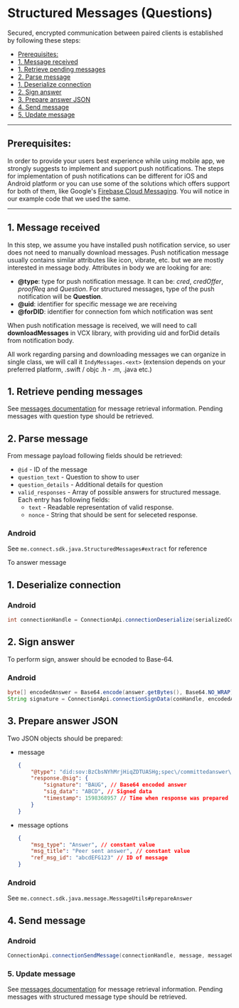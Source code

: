 # Structured Messages (Questions)

Secured, encrypted communication between paired clients is established by following these steps:

- [Prerequisites:](#prerequisites)
- [1. Message received](#1-message-received)
- [1. Retrieve pending messages](#1-retrieve-pending-messages)
- [2. Parse message](#2-parse-message)
- [1. Deserialize connection](#1-deserialize-connection)
- [2. Sign answer](#2-sign-answer)
- [3. Prepare answer JSON](#3-prepare-answer-json)
- [4. Send message](#4-send-message)
- [5. Update message](#5-update-message)

--- 

## Prerequisites: 

In order to provide your users best experience while using mobile app, we strongly suggests to implement and support push notifications. The steps for implementation of push notifications can be different for iOS and Android platform or you can use some of the solutions which offers support for both of them, like Google's [Firebase Cloud Messaging](https://firebase.google.com/docs/cloud-messaging). You will notice in our example code that we used the same. 

--- 

## 1. Message received
In this step, we assume you have installed push notification service, so user does not need to manually download messages. Push notification message usually contains similar attributes like icon, vibrate, etc. but we are mostly interested in message body. 
Attributes in body we are looking for are: 

- **@type**: type for push notification message. It can be: *cred*, *credOffer*, *proofReq* and *Question*. For structured messages, type of the push notification will be **Question**.  
- **@uid**: identifier for specific message we are receiving
- **@forDID**: identifier for connection fom which notification was sent

When push notification message is received, we will need to call **downloadMessages** in VCX library, with providing uid and forDid details from notification body.  

All work regarding parsing and downloading messages we can organize in single class, we will call it `IndyMessages.<ext>` (extension depends on your preferred platform, .swift / objc .h - .m, .java etc.)


## 1. Retrieve pending messages
See [messages documentation](8.%20Messages.md) for message retrieval information. Pending messages with question type should be retrieved.

## 2. Parse message

From message payload following fields should be retrieved:

* `@id` - ID of the message
* `question_text` - Question to show to user
* `question_details` - Additional details for question
* `valid_responses` - Array of possible answers for structured message. Each entry has following fields:
	* `text` - Readable representation of valid response.
	* `nonce` - String that should be sent for seleceted response.

### Android

See `me.connect.sdk.java.StructuredMessages#extract` for reference

To answer message

## 1. Deserialize connection

### Android
```java
int connectionHandle = ConnectionApi.connectionDeserialize(serializedConnection).get();
```

## 2. Sign answer

To perform sign, answer should be ecnoded to Base-64.

### Android
```java
byte[] encodedAnswer = Base64.encode(answer.getBytes(), Base64.NO_WRAP);
String signature = ConnectionApi.connectionSignData(conHandle, encodedAnswer, encodedAnswer.length).get();
```

## 3. Prepare answer JSON 

Two JSON objects should be prepared:
* message
	```json
	{
		"@type": "did:sov:BzCbsNYhMrjHiqZDTUASHg;spec\/committedanswer\/1.0\/answer",
		"response.@sig": {
			"signature": "BAUG", // Base64 encoded answer
			"sig_data": "ABCD", // Signed data
			"timestamp": 1598368957 // Time when response was prepared in Unix time
		}
	}
	```

* message options
	```json
	{
		"msg_type": "Answer", // constant value
		"msg_title": "Peer sent answer", // constant value
		"ref_msg_id": "abcdEFG123" // ID of message
	}
	```

### Android
See `me.connect.sdk.java.message.MessageUtils#prepareAnswer`

## 4. Send message

### Android
```java 
ConnectionApi.connectionSendMessage(connectionHandle, message, messageOptions).get();
```

### 5. Update message
See [messages documentation](8.%20Messages.md) for message retrieval information. Pending messages with structured message type should be retrieved.